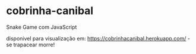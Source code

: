 # cobrinha-canibal
Snake Game com JavaScript

disponivel para visualização em: https://cobrinhacanibal.herokuapp.com/ - se trapacear morre!
